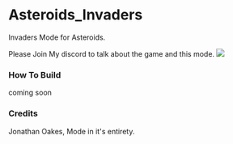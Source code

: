 # Asteroids_Invaders
Invaders Mode for Asteroids.

Please Join My discord to talk about the game and this mode.
![](https://img.shields.io/discord/289585903771451392.svg?logo=discord&style=flat)

### How To Build

coming soon

### Credits

Jonathan Oakes, Mode in it's entirety.

